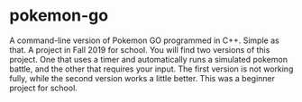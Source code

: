 # pokemon-go
A command-line version of Pokemon GO programmed in C++. Simple as that. A project in Fall 2019 for school.
You will find two versions of this project. One that uses a timer and automatically runs a simulated
pokemon battle, and the other that requires your input. The first version is not working fully, while
the second version works a little better. This was a beginner project for school.
